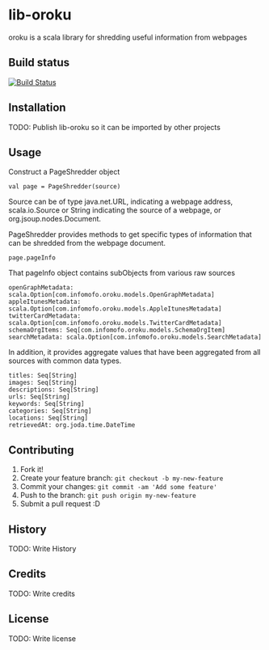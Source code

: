 # lib-oroku

oroku is a scala library for shredding useful information from webpages

## Build status

[![Build Status](https://travis-ci.org/infomofo/lib-oroku.svg)](https://travis-ci.org/infomofo/lib-oroku)

## Installation

TODO: Publish lib-oroku so it can be imported by other projects

## Usage

Construct a PageShredder object

    val page = PageShredder(source)

Source can be of type java.net.URL, indicating a webpage address, scala.io.Source or String indicating the source of
a webpage, or org.jsoup.nodes.Document.

PageShredder provides methods to get specific types of information that can be shredded from the webpage document.

    page.pageInfo

That pageInfo object contains subObjects from various raw sources

    openGraphMetadata: scala.Option[com.infomofo.oroku.models.OpenGraphMetadata]
    appleItunesMetadata: scala.Option[com.infomofo.oroku.models.AppleItunesMetadata]
    twitterCardMetadata: scala.Option[com.infomofo.oroku.models.TwitterCardMetadata]
    schemaOrgItems: Seq[com.infomofo.oroku.models.SchemaOrgItem]
    searchMetadata: scala.Option[com.infomofo.oroku.models.SearchMetadata]

In addition, it provides aggregate values that have been aggregated from all sources with common data types.

    titles: Seq[String]
    images: Seq[String]
    descriptions: Seq[String]
    urls: Seq[String]
    keywords: Seq[String]
    categories: Seq[String]
    locations: Seq[String]
    retrievedAt: org.joda.time.DateTime

## Contributing

1. Fork it!
2. Create your feature branch: `git checkout -b my-new-feature`
3. Commit your changes: `git commit -am 'Add some feature'`
4. Push to the branch: `git push origin my-new-feature`
5. Submit a pull request :D

## History

TODO: Write History

## Credits

TODO: Write credits

## License

TODO: Write license